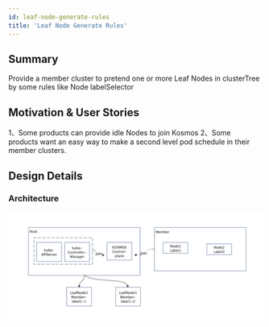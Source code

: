 ```yaml
---
id: leaf-node-generate-rules
title: 'Leaf Node Generate Rules'
---
```


## Summary
Provide a member cluster to pretend one or more Leaf Nodes in clusterTree by some rules like Node labelSelector

## Motivation & User Stories
1、Some products can provide idle Nodes to join Kosmos
2、Some products want an easy way to make a second level pod schedule in their member clusters.

## Design Details

### Architecture
![leaf_node_rules](img/Leaf_Nodes.png)